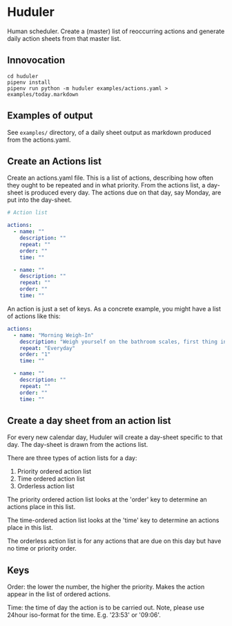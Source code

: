 # Huduler

Human scheduler. Create a (master) list of reoccurring actions and generate daily action sheets from that master list.

## Innovocation

```shell
cd huduler
pipenv install
pipenv run python -m huduler examples/actions.yaml > examples/today.markdown
```

## Examples of output

See `examples/` directory, of a daily sheet output as markdown produced from the actions.yaml.

## Create an Actions list

Create an actions.yaml file. This is a list of actions, describing how often they ought to be repeated and in what priority. From the actions list, a day-sheet is produced every day. The actions due on that day, say Monday, are put into the day-sheet.

```yaml
# Action list

actions:
  - name: ""
    description: ""
    repeat: ""
    order: ""
    time: ""

  - name: ""
    description: ""
    repeat: ""
    order: ""
    time: ""

```

An action is just a set of keys. As a concrete example, you might have a list of actions like this:

```yaml
actions:
  - name: "Morning Weigh-In"
    description: "Weigh yourself on the bathroom scales, first thing in the morning, before anything else."
    repeat: "Everyday"
    order: "1"
    time: ""

  - name: ""
    description: ""
    repeat: ""
    order: ""
    time: ""

```

## Create a day sheet from an action list

For every new calendar day, Huduler will create a day-sheet specific to that day. The day-sheet is drawn from the actions list.

There are three types of action lists for a day:

1. Priority ordered action list
2. Time ordered action list
3. Orderless action list

The priority ordered action list looks at the 'order' key to determine an actions place in this list.

The time-ordered action list looks at the 'time' key to determine an actions place in this list.

The orderless action list is for any actions that are due on this day but have no time or priority order.

## Keys

Order: the lower the number, the higher the priority. Makes the action appear in the list of ordered actions.

Time: the time of day the action is to be carried out. Note, please use 24hour iso-format for the time. E.g. '23:53' or '09:06'.